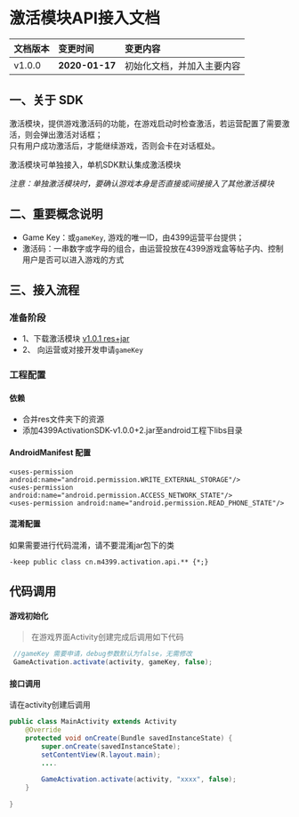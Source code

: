 # 激活模块API接入文档  


|文档版本           |变更时间       |变更内容       |  
|:----              |:----          |:----         |  
|v1.0.0             |__2020-01-17__ |初始化文档，并加入主要内容|   

## 一、关于 SDK
激活模块，提供游戏激活码的功能，在游戏启动时检查激活，若运营配置了需要激活，则会弹出激活对话框；  
只有用户成功激活后，才能继续游戏，否则会卡在对话框处。

激活模块可单独接入，单机SDK默认集成激活模块

*注意：单独激活模块时，要确认游戏本身是否直接或间接接入了其他激活模块*

## 二、重要概念说明
- Game Key：或`gameKey`, 游戏的唯一ID，由4399运营平台提供；
- 激活码：一串数字或字母的组合，由运营投放在4399游戏盒等帖子内、控制用户是否可以进入游戏的方式
  
## 三、接入流程

### 准备阶段      
- 1、下载激活模块 [v1.0.1 res+jar](http://common:kCcy8iper6@sdkftp.4399doc.com/external/activation/1.0/4399ActivationSDK-v1.0.1+4.zip)
- 2、 向运营或对接开发申请`gameKey`  
 
### 工程配置

#### 依赖
 - 合并res文件夹下的资源
 - 添加4399ActivationSDK-v1.0.0+2.jar至android工程下libs目录

#### AndroidManifest 配置
```
<uses-permission android:name="android.permission.WRITE_EXTERNAL_STORAGE"/>
<uses-permission android:name="android.permission.ACCESS_NETWORK_STATE"/>
<uses-permission android:name="android.permission.READ_PHONE_STATE"/>
```

#### 混淆配置
如果需要进行代码混淆，请不要混淆jar包下的类
```
-keep public class cn.m4399.activation.api.** {*;}
```

## 代码调用

#### 游戏初始化
> 在游戏界面Activity创建完成后调用如下代码
```java
 //gameKey 需要申请，debug参数默认为false，无需修改
 GameActivation.activate(activity, gameKey, false);
```

#### 接口调用
请在activity创建后调用

```java
public class MainActivity extends Activity
    @Override
    protected void onCreate(Bundle savedInstanceState) {
        super.onCreate(savedInstanceState);
        setContentView(R.layout.main);
        ....
        
        GameActivation.activate(activity, "xxxx", false);
    }
    
}
```

